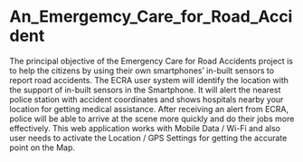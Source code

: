 # An_Emergemcy_Care_for_Road_Accident
The principal objective of the Emergency Care for Road Accidents project is to help the citizens by using their own smartphones’ in-built sensors to report road accidents. The ECRA user system will identify the location with the support of in-built sensors in the Smartphone. It will alert the nearest police station with accident coordinates and shows hospitals nearby your location for getting medical assistance. After receiving an alert from ECRA, police will be able to arrive at the scene more quickly and do their jobs more effectively.  This web application works with Mobile Data / Wi-Fi and also user needs to activate the Location / GPS Settings for getting the accurate point on the Map.
